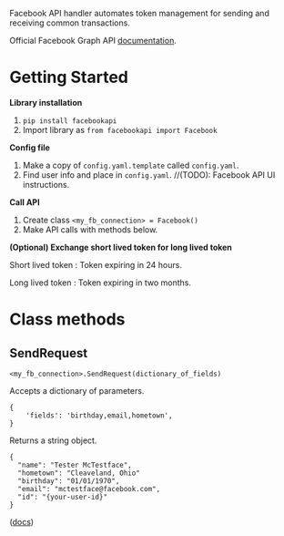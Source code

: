 Facebook API handler automates token management for sending and receiving common transactions. 

Official Facebook Graph API [documentation](https://developers.facebook.com/docs/graph-api/reference/user).  

# Getting Started
**Library installation**
1. `pip install facebookapi`
1. Import library as `from facebookapi import Facebook`

**Config file**
1. Make a copy of `config.yaml.template` called `config.yaml`.
1. Find user info and place in `config.yaml`. //(TODO): Facebook API UI instructions. 

**Call API**
1. Create class `<my_fb_connection> = Facebook()`
1. Make API calls with methods below.  

**(Optional) Exchange short lived token for long lived token**

  Short lived token
  : Token expiring in 24 hours.

  Long lived token
  : Token expiring in two months. 


# Class methods

## SendRequest
`<my_fb_connection>.SendRequest(dictionary_of_fields)` 

Accepts a dictionary of parameters. 
```
{
    'fields': 'birthday,email,hometown',
}
```

Returns a string object.  
```
{
  "name": "Tester McTestface",
  "hometown": "Cleaveland, Ohio"
  "birthday": "01/01/1970",
  "email": "mctestface@facebook.com",
  "id": "{your-user-id}"
}
```



([docs](https://developers.facebook.com/docs/graph-api/using-graph-api/#reading))
